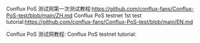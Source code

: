 
Conflux PoS 测试网第一次测试教程:https://github.com/conflux-fans/Conflux-PoS-test/blob/main/ZH.md
Conflux PoS testnet 1st test tutorial:https://github.com/conflux-fans/Conflux-PoS-test/blob/main/EN.md

Conflux PoS 测试网教程:
Conflux PoS testnet tutorial:

